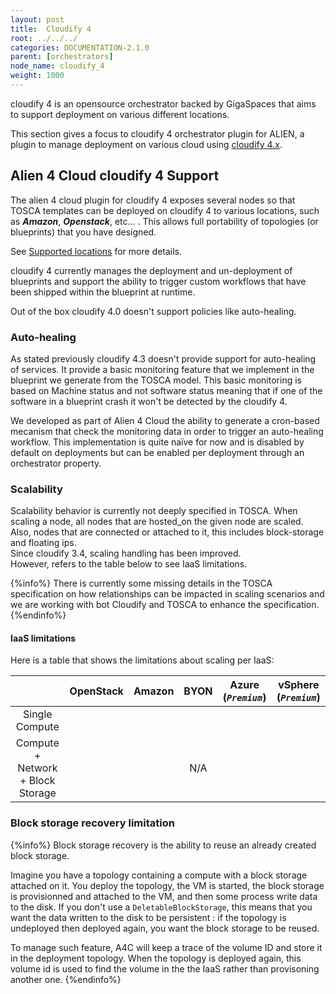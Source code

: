 ```yaml
---
layout: post
title:  Cloudify 4
root: ../../../
categories: DOCUMENTATION-2.1.0
parent: [orchestrators]
node_name: cloudify_4
weight: 1000
---
```


cloudify 4 is an opensource orchestrator backed by GigaSpaces that aims to support deployment on various different locations.

This section gives a focus to cloudify 4 orchestrator plugin for ALIEN, a plugin to manage deployment on various cloud using [cloudify 4.x](https://cloudify.co/ "cloudify").

## Alien 4 Cloud cloudify 4 Support

The alien 4 cloud plugin for cloudify 4 exposes several nodes so that TOSCA templates can be deployed on cloudify 4 to various locations, such as ***Amazon***, ***Openstack***, etc... . This allows full portability of topologies (or blueprints) that you have designed.  

See [Supported locations](../supported_locations.html) for more details.

<!-- The following tables shows the supported features of our plugin on the various clouds and how they are mapped to TOSCA.

### OpenStack

### Amazon

## Policies support in cloudify 4 -->

cloudify 4 currently manages the deployment and un-deployment of blueprints and support the ability to trigger custom workflows that have been shipped within the blueprint at runtime.

Out of the box cloudify 4.0 doesn't support policies like auto-healing.

### Auto-healing

As stated previously cloudify 4.3 doesn't provide support for auto-healing of services. It provide a basic monitoring feature that we implement in the blueprint we generate from the TOSCA model. This basic monitoring is based on Machine status and not software status meaning that if one of the software in a blueprint crash it won't be detected by the cloudify 4.

We developed as part of Alien 4 Cloud the ability to generate a cron-based mecanism that check the monitoring data in order to trigger an auto-healing workflow. This implementation is quite naïve for now and is disabled by default on deployments but can be enabled per deployment through an orchestrator property.

### Scalability

Scalability behavior is currently not deeply specified in TOSCA. When scaling a node, all nodes that are hosted_on the given node are scaled. Also, nodes that are connected or attached to it, this includes block-storage and floating ips.  
Since cloudify 3.4, scaling handling has been improved.  
However, refers to the table below to see IaaS limitations.

{%info%}
There is currently some missing details in the TOSCA specification on how relationships can be impacted in scaling scenarios and we are working with bot Cloudify and TOSCA to enhance the specification.
{%endinfo%}


#### IaaS limitations

Here is a table that shows the limitations about scaling per IaaS:

<!-- {: .table .table-bordered}
|       |  OpenStack  | Amazon  | BYON  | Azure (***`Premium`***) | vSphere (***`Premium`***) |
|:--------|:---------|:-------|:-------|:-------|:-------|
| Single Compute  | OK  | OK  | OK  | OK  | OK
| Compute + Network + Block Storage   | OK  | KO  | N/A   | KO  | KO  | -->

<table class="table table-bordered">
  <thead>
    <tr>
      <th>&nbsp;</th>
      <th>OpenStack</th>
      <th>Amazon</th>
      <th>BYON</th>
      <th>Azure (<em><code>Premium</code></em>)</th>
      <th>vSphere (<em><code>Premium</code></em>)</th>
    </tr>
  </thead>
  <tbody style="text-align: center;">
    <tr>
      <td>Single Compute</td>
      <td><i class="text-success fa fa-check fa-2x"></i></td>
      <td><i class="text-success fa fa-check fa-2x"></i></td>
      <td><i class="text-success fa fa-check fa-2x"></i></td>
      <td><i class="text-success fa fa-check fa-2x"></i></td>
      <td><i class="text-success fa fa-check fa-2x"></i></td>
    </tr>
    <tr>
      <td>Compute + Network + Block Storage</td>
      <td><i class="text-success fa fa-check fa-2x"></i></td>
      <td><i class="text-success fa fa-check fa-2x"></i></td>
      <td>N/A</td>
      <td><i class="text-success fa fa-check fa-2x"></i></td>
      <td ><i class="text-danger fa fa-remove fa-2x"></i></td>
    </tr>
  </tbody>
</table>

### Block storage recovery limitation

{%info%}
Block storage recovery is the ability to reuse an already created block storage.  

Imagine you have a topology containing a compute with a block storage attached on it. You deploy the topology, the VM is started, the block storage is provisionned and attached to the VM, and then some process write data to the disk. If you don't use a `DeletableBlockStorage`, this means that you want the data written to the disk to be persistent : if the topology is undeployed then deployed again, you want the block storage to be reused.  

To manage such feature, A4C will keep a trace of the volume ID and store it in the deployment topology. When the topology is deployed again, this volume id is used to find the volume in the the IaaS rather than provisoning another one.
{%endinfo%}

